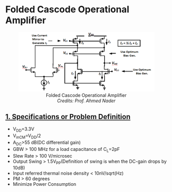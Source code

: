 <h1>Folded Cascode Operational Amplifier</h1>
<figure>
    <center><img src="images/problemdefinition.png"/></center>
    <center><figcaption>Folded Cascode Operational Amplifier</figcaption></center>
    <center><em><figcaption>Credits: Prof. Ahmed Nader</figcaption></em></center>
</figure>

<h2><u>1. Specifications or Problem Definition</u></h2>
<ul>
    <li>V<sub>DD</sub>=3.3V</li>
    <li>V<sub>inCM</sub>=V<sub>DD</sub>/2</li>
    <li>A<sub>DC</sub>>55 dB(DC differential gain)</li>
    <li>GBW > 100 MHz for a load capacitance of C<sub>L</sub>=2pF</li>
    <li>Slew Rate > 100 V/microsec</li>
    <li>Output Swing > 1.5V<sub>PP</sub>(Definition of swing is when the DC-gain drops by 10dB)</li>
    <li>Input referred thermal noise density < 10nV/sqrt(Hz)</li>
    <li>PM > 60 degrees</li>
    <li>Minimize Power Consumption</li>
</ul>




